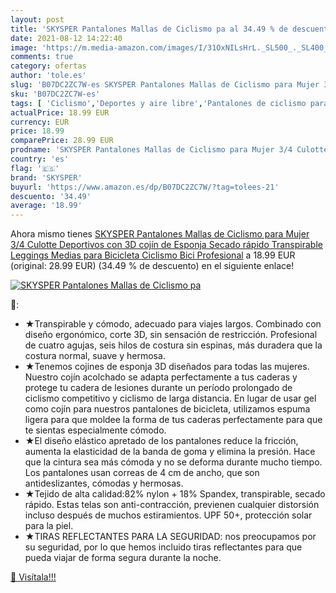 ```yaml
---
layout: post
title: 'SKYSPER Pantalones Mallas de Ciclismo pa al 34.49 % de descuento'
date: 2021-08-12 14:22:40
image: 'https://m.media-amazon.com/images/I/31OxNILsHrL._SL500_._SL400_.jpg'
comments: true
category: ofertas
author: 'tole.es'
slug: 'B07DC2ZC7W-es SKYSPER Pantalones Mallas de Ciclismo para Mujer 3/4...'
sku: 'B07DC2ZC7W-es'
tags: [ 'Ciclismo','Deportes y aire libre','Pantalones de ciclismo para mujer','Partes de abajo de ciclismo para mujer','Ropa de ciclismo','Ropa de ciclismo para mujer','Ropa y equipo para deportes','bicicleta','skysper', ]
actualPrice: 18.99 EUR
currency: EUR
price: 18.99
comparePrice: 28.99 EUR
prodname: 'SKYSPER Pantalones Mallas de Ciclismo para Mujer 3/4 Culotte Deportivos con 3D cojín de Esponja Secado rápido Transpirable Leggings Medias para Bicicleta Ciclismo Bici Profesional'
country: 'es'
flag: '🇪🇸'
brand: 'SKYSPER'
buyurl: 'https://www.amazon.es/dp/B07DC2ZC7W/?tag=tolees-21'
descuento: '34.49'
average: '18.99'
---
```


Ahora mismo tienes [SKYSPER Pantalones Mallas de Ciclismo para Mujer 3/4 Culotte Deportivos con 3D cojín de Esponja Secado rápido Transpirable Leggings Medias para Bicicleta Ciclismo Bici Profesional](https://www.amazon.es/dp/B07DC2ZC7W/?tag=tolees-21) a 18.99 EUR (original: 28.99 EUR) (34.49 %  de descuento) en el siguiente enlace!

[![SKYSPER Pantalones Mallas de Ciclismo pa](https://m.media-amazon.com/images/I/31OxNILsHrL._SL500_._SL400_.jpg)](https://www.amazon.es/dp/B07DC2ZC7W/?tag=tolees-21)

🔎:

- ★Transpirable y cómodo, adecuado para viajes largos. Combinado con diseño ergonómico, corte 3D, sin sensación de restricción. Profesional de cuatro agujas, seis hilos de costura sin espinas, más duradera que la costura normal, suave y hermosa.
- ★Tenemos cojines de esponja 3D diseñados para todas las mujeres. Nuestro cojín acolchado se adapta perfectamente a tus caderas y protege tu cadera de lesiones durante un período prolongado de ciclismo competitivo y ciclismo de larga distancia. En lugar de usar gel como cojín para nuestros pantalones de bicicleta, utilizamos espuma ligera para que moldee la forma de tus caderas perfectamente para que te sientas especialmente cómodo.
- ★El diseño elástico apretado de los pantalones reduce la fricción, aumenta la elasticidad de la banda de goma y elimina la presión. Hace que la cintura sea más cómoda y no se deforma durante mucho tiempo. Los pantalones usan correas de 4 cm de ancho, que son antideslizantes, cómodas y hermosas.
- ★Tejido de alta calidad:82% nylon + 18% Spandex, transpirable, secado rápido. Estas telas son anti-contracción, previenen cualquier distorsión incluso después de muchos estiramientos. UPF 50+, protección solar para la piel.
- ★TIRAS REFLECTANTES PARA LA SEGURIDAD: nos preocupamos por su seguridad, por lo que hemos incluido tiras reflectantes para que pueda viajar de forma segura durante la noche.

[🛒 Visítala!!!](https://www.amazon.es/dp/B07DC2ZC7W/?tag=tolees-21)
